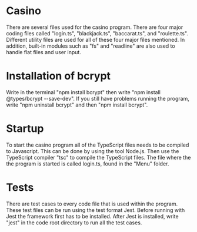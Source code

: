 # Casino
There are several files used for the casino program. There are four major 
coding files called "login.ts", "blackjack.ts", "baccarat.ts", and "roulette.ts".
Different utility files are used for all of these four major files mentioned. 
In addition, built-in modules such as "fs" and "readline" are also used to 
handle flat files and user input. 

# Installation of bcrypt
Write in the terminal "npm install bcrypt" then write 
"npm install @types/bcrypt --save-dev". If you still have problems running the program, write "npm  uninstall bcrypt" and then "npm install bcrypt".

# Startup
To start the casino program all of the TypeScript files needs to be compiled
to Javascript. This can be done by using the tool Node.js. Then use the
TypeScript compiler "tsc" to compile the TypeScript files. 
The file where the the program is started is called login.ts, found in the "Menu" folder.

# Tests
There are test cases to every code file that is used within the program. These
test files can be run using the test format Jest. Before running with Jest
the framework first has to be installed. After Jest is installed, write "jest" 
in the code root directory to run all the test cases. 
